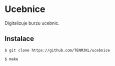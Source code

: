 # Ucebnice 

Digitalizuje burzu ucebnic.

## Instalace

```
$ git clone https://github.com/TENMJKL/ucebnice

$ make
```
